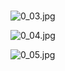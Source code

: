 # 
![0_03.jpg](/source/joyoi/csp2019-meal/img/aHR0cHM6Ly9pLmxvbGkubmV0LzIwMTkvMTIvMTcvMm5JM2lKR3pOS3VtbHJ3LmpwZw==.jpg)

![0_04.jpg](/source/joyoi/csp2019-meal/img/aHR0cHM6Ly9pLmxvbGkubmV0LzIwMTkvMTIvMTcvNVNIR2NJZnBNeVZGMWVFLmpwZw==.jpg)

![0_05.jpg](/source/joyoi/csp2019-meal/img/aHR0cHM6Ly9pLmxvbGkubmV0LzIwMTkvMTIvMTcvRGdCTmJKOTVmTHBvcVBXLmpwZw==.jpg)